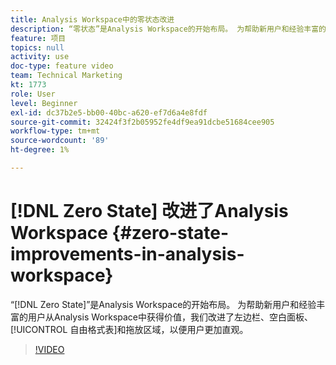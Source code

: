 ```yaml
---
title: Analysis Workspace中的零状态改进
description: “零状态”是Analysis Workspace的开始布局。 为帮助新用户和经验丰富的用户从Analysis Workspace中获得价值，我们改进了左边栏、空白面板、自由格式表和拖放区域，以便更加直观地向用户显示。
feature: 项目
topics: null
activity: use
doc-type: feature video
team: Technical Marketing
kt: 1773
role: User
level: Beginner
exl-id: dc37b2e5-bb00-40bc-a620-ef7d6a4e8fdf
source-git-commit: 32424f3f2b05952fe4df9ea91dcbe51684cee905
workflow-type: tm+mt
source-wordcount: '89'
ht-degree: 1%

---
```


# [!DNL Zero State] 改进了Analysis Workspace {#zero-state-improvements-in-analysis-workspace}

“[!DNL Zero State]”是Analysis Workspace的开始布局。 为帮助新用户和经验丰富的用户从Analysis Workspace中获得价值，我们改进了左边栏、空白面板、 [!UICONTROL 自由格式表]和拖放区域，以便用户更加直观。

>[!VIDEO](https://video.tv.adobe.com/v/23560/?quality=12)
